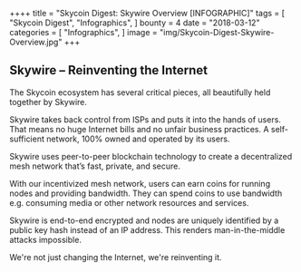++++
title = "Skycoin Digest: Skywire Overview [INFOGRAPHIC]"
tags = [
    "Skycoin Digest",
    "Infographics",
]
bounty = 4
date = "2018-03-12"
categories = [
    "Infographics",
]
image = "img/Skycoin-Digest-Skywire-Overview.jpg"
+++

## Skywire – Reinventing the Internet

The Skycoin ecosystem has several critical pieces, all beautifully held together by Skywire.

Skywire takes back control from ISPs and puts it into the hands of users. That means no huge Internet bills and no unfair business practices. A self-sufficient network, 100% owned and operated by its users.

Skywire uses peer-to-peer blockchain technology to create a decentralized mesh network that’s fast, private, and secure.

With our incentivized mesh network, users can earn coins for running nodes and providing bandwidth. They can spend coins to use bandwidth e.g. consuming media or other network resources and services.

Skywire is end-to-end encrypted and nodes are uniquely identified by a public key hash instead of an IP address. This renders man-in-the-middle attacks impossible.

We're not just changing the Internet, we're reinventing it.
